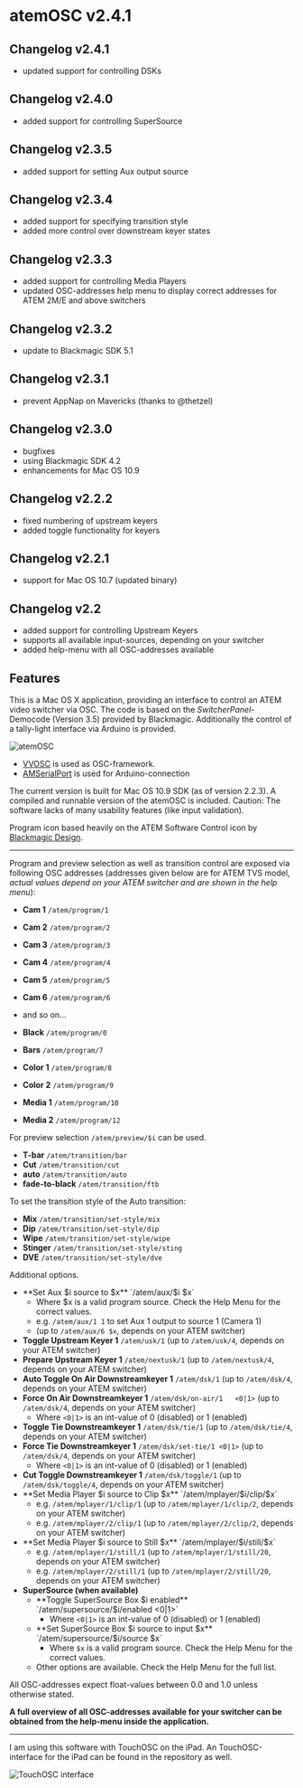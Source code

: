 # atemOSC v2.4.1

## Changelog v2.4.1
- updated support for controlling DSKs

## Changelog v2.4.0
- added support for controlling SuperSource

## Changelog v2.3.5
- added support for setting Aux output source

## Changelog v2.3.4
- added support for specifying transition style
- added more control over downstream keyer states

## Changelog v2.3.3
- added support for controlling Media Players
- updated OSC-addresses help menu to display correct addresses for ATEM 2M/E and above switchers

## Changelog v2.3.2
- update to Blackmagic SDK 5.1

## Changelog v2.3.1
- prevent AppNap on Mavericks (thanks to @thetzel)

## Changelog v2.3.0
 - bugfixes
 - using Blackmagic SDK 4.2
 - enhancements for Mac OS 10.9

## Changelog v2.2.2
 - fixed numbering of upstream keyers
 - added toggle functionality for keyers
 
## Changelog v2.2.1
 - support for Mac OS 10.7 (updated binary)

## Changelog v2.2
 - added support for controlling Upstream Keyers
 - supports all available input-sources, depending on your switcher
 - added help-menu with all OSC-addresses available

## Features
This is a Mac OS X application, providing an interface to control an ATEM video switcher via OSC. 
The code is based on the *SwitcherPanel*-Democode (Version 3.5) provided by Blackmagic. 	Additionally the control of a tally-light interface via Arduino is provided.

![atemOSC](https://github.com/danielbuechele/atemOSC/raw/master/atemOSC.jpg)

- [VVOSC](http://code.google.com/p/vvopensource/) is used as OSC-framework.
- [AMSerialPort](https://github.com/smokyonion/AMSerialPort) is used for Arduino-connection

The current version is built for Mac OS 10.9 SDK (as of version 2.2.3). A compiled and runnable version of the atemOSC is included. Caution: The software lacks of many usability features (like input validation).

Program icon based heavily on the ATEM Software Control icon by [Blackmagic Design](http://www.blackmagicdesign.com).

----------

Program and preview selection as well as transition control are exposed via following OSC addresses (addresses given below are for ATEM TVS model, *actual values depend on your ATEM switcher and are shown in the help menu*):

 - **Cam 1** `/atem/program/1`
 - **Cam 2** `/atem/program/2`
 - **Cam 3** `/atem/program/3`
 - **Cam 4** `/atem/program/4`
 - **Cam 5** `/atem/program/5`
 - **Cam 6** `/atem/program/6`
 - and so on...
  
 - **Black** `/atem/program/0`
 - **Bars** `/atem/program/7`
 - **Color 1** `/atem/program/8`
 - **Color 2** `/atem/program/9`
 - **Media 1** `/atem/program/10`
 - **Media 2** `/atem/program/12`

For preview selection `/atem/preview/$i` can be used.

 - **T-bar** `/atem/transition/bar`
 - **Cut** `/atem/transition/cut`
 - **auto** `/atem/transition/auto`
 - **fade-to-black** `/atem/transition/ftb`

To set the transition style of the Auto transition:

 - **Mix** `/atem/transition/set-style/mix`
 - **Dip** `/atem/transition/set-style/dip`
 - **Wipe** `/atem/transition/set-style/wipe`
 - **Stinger** `/atem/transition/set-style/sting`
 - **DVE** `/atem/transition/set-style/dve`

Additional options.

 - **Set Aux $i source to $x** `/atem/aux/$i $x`
   - Where $x is a valid program source. Check the Help Menu for the correct values.
   - e.g. `/atem/aux/1 1` to set Aux 1 output to source 1 (Camera 1)
   - (up to `/atem/aux/6 $x`, depends on your ATEM switcher)
 - **Toggle Upstream Keyer 1** `/atem/usk/1` (up to `/atem/usk/4`, depends on your ATEM switcher)
 - **Prepare Upstream Keyer 1** `/atem/nextusk/1`  (up to `/atem/nextusk/4`, depends on your ATEM switcher)
 - **Auto Toggle On Air Downstreamkeyer 1** `/atem/dsk/1` (up to `/atem/dsk/4`, depends on your ATEM switcher)
 - **Force On Air Downstreamkeyer 1** `/atem/dsk/on-air/1	<0|1>` (up to `/atem/dsk/4`, depends on your ATEM switcher)
     - Where `<0|1>` is an int-value of 0 (disabled) or 1 (enabled)
 - **Toggle Tie Downstreamkeyer 1** `/atem/dsk/tie/1` (up to `/atem/dsk/tie/4`, depends on your ATEM switcher)
 - **Force Tie Downstreamkeyer 1** `/atem/dsk/set-tie/1	<0|1>` (up to `/atem/dsk/4`, depends on your ATEM switcher)
     - Where `<0|1>` is an int-value of 0 (disabled) or 1 (enabled)
 - **Cut Toggle Downstreamkeyer 1** `/atem/dsk/toggle/1` (up to `/atem/dsk/toggle/4`, depends on your ATEM switcher)
 - **Set Media Player $i source to Clip $x** `/atem/mplayer/$i/clip/$x`
   - e.g. `/atem/mplayer/1/clip/1` (up to `/atem/mplayer/1/clip/2`, depends on your ATEM switcher)
   - e.g. `/atem/mplayer/2/clip/1` (up to `/atem/mplayer/2/clip/2`, depends on your ATEM switcher)
 - **Set Media Player $i source to Still $x** `/atem/mplayer/$i/still/$x`
   - e.g. `/atem/mplayer/1/still/1` (up to `/atem/mplayer/1/still/20`, depends on your ATEM switcher)
   - e.g. `/atem/mplayer/2/still/1` (up to `/atem/mplayer/2/still/20`, depends on your ATEM switcher)
 - **SuperSource (when available)**
   - **Toggle SuperSource Box $i enabled** `/atem/supersource/$i/enabled <0|1>`
     - Where `<0|1>` is an int-value of 0 (disabled) or 1 (enabled)
   - **Set SuperSource Box $i source to input $x** `/atem/supersource/$i/source $x`
     - Where `$x` is a valid program source. Check the Help Menu for the correct values.
   - Other options are available. Check the Help Menu for the full list.
 
All OSC-addresses expect float-values between 0.0 and 1.0 unless otherwise stated.

**A full overview of all OSC-addresses available for your switcher can be obtained from the help-menu inside the application.**

----------

I am using this software with TouchOSC on the iPad. An TouchOSC-interface for the iPad can be found in the repository as well.

![TouchOSC interface](https://github.com/danielbuechele/atemOSC/raw/master/ipad-interface.png)
